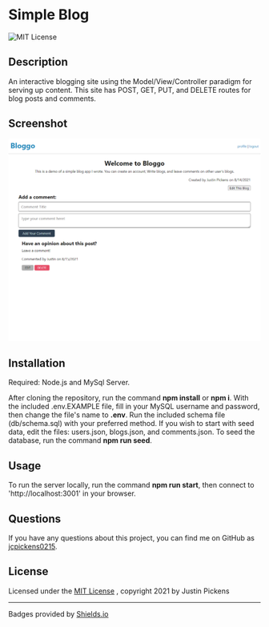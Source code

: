# Simple Blog
![MIT License](https://img.shields.io/badge/License-MIT-brightgreen)
## Description
An interactive blogging site using the Model/View/Controller paradigm for serving up content. This site has POST, GET, PUT, and DELETE routes for blog posts and comments.

## Screenshot
![Bloggo](assets/images/README_Screenshot.png)

## Installation
Required: Node.js and MySql Server.

After cloning the repository, run the command **npm install** or **npm i**. With the included .env.EXAMPLE file, fill in your MySQL username and password, then change the file's name to **.env**. Run the included schema file (db/schema.sql) with your preferred method. If you wish to start with seed data, edit the files: users.json, blogs.json, and comments.json. To seed the database, run the command **npm run seed**.
## Usage
To run the server locally, run the command **npm run start**, then connect to 'http://localhost:3001' in your browser.
## Questions
If you have any questions about this project, you can find me on GitHub as [jcpickens0215](https://github.com/jcpickens0215).


## License

Licensed under the [MIT License](https://mit-license.org/)
, copyright 2021 by Justin Pickens
____

Badges provided by [Shields.io](https://shields.io/)